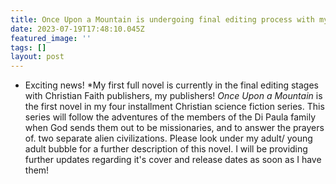 ```yaml
---
title: Once Upon a Mountain is undergoing final editing process with my publish!
date: 2023-07-19T17:48:10.045Z
featured_image: ''
tags: []
layout: post
---
```


* Exciting news!  *My first full novel is currently in the final editing stages with Christian Faith publishers, my publishers! *Once Upon a Mountain* is the first novel in my four installment Christian science fiction series. This series will follow the adventures of the members of the Di Paula family when God sends them out to be missionaries, and to answer the prayers of. two separate alien civilizations. Please look under my adult/ young adult bubble for a further description of this novel. I will be providing further updates regarding it's cover and release dates as soon as I have them!
